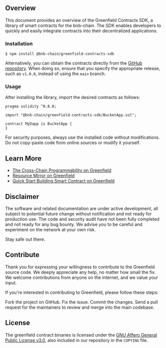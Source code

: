 ## Overview

This document provides an overview of the Greenfield Contracts SDK, a library of smart contracts for the bnb-chain. 
The SDK enables developers to quickly and easily integrate contracts into their decentralized applications.

### Installation

```console
$ npm install @bnb-chain/greenfield-contracts-sdk
```

Alternatively, you can obtain the contracts directly from the [GitHub repository](https://github.com/bnb-chain/greenfield-contracts-sdk). 
When doing so, ensure that you specify the appropriate release, such as `v1.0.0`, instead of using the `main` branch.

### Usage

After installing the library, import the desired contracts as follows:

```solidity
pragma solidity ^0.8.0;

import "@bnb-chain/greenfield-contracts-sdk/BucketApp.sol";

contract MyDapp is BucketApp {
}
```

For security purposes, always use the installed code without modifications. Do not copy-paste code from online sources or modify it yourself. 

## Learn More
- [The Cross-Chain Programmability on Greenfield](https://docs.bnbchain.org/bnb-greenfield/core-concept/cross-chain/programmability/)
- [Resource Mirror on Greenfield](https://docs.bnbchain.org/bnb-greenfield/getting-started/general-faqs/)
- [Quick Start Building Smart Contract on Greenfield](https://docs.bnbchain.org/bnb-greenfield/for-developers/tutorials/app/overview/)

## Disclaimer
The software and related documentation are under active development, all subject to potential future change without 
notification and not ready for production use. The code and security audit have not been fully completed and not 
ready for any bug bounty. We advise you to be careful and experiment on the network at your own risk. 

Stay safe out there.

## Contribute
Thank you for expressing your willingness to contribute to the Greenfield source code. We deeply appreciate any help, no matter how small the fix. We welcome contributions from anyone on the internet, and we value your input.

If you're interested in contributing to Greenfield, please follow these steps:

Fork the project on GitHub.
Fix the issue.
Commit the changes.
Send a pull request for the maintainers to review and merge into the main codebase.

## License

The greenfield contract binaries is licensed under the
[GNU Affero General Public License v3.0](https://www.gnu.org/licenses/agpl-3.0.en.html), also
included in our repository in the `COPYING` file.
